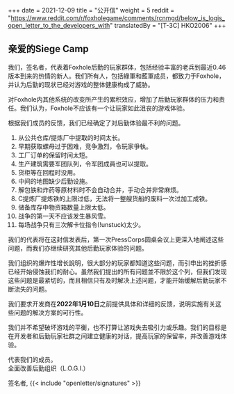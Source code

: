 +++
date = 2021-12-09
title = "公开信"
weight = 5
reddit = "https://www.reddit.com/r/foxholegame/comments/rcnmgd/below_is_logis_open_letter_to_the_developers_with"
translatedBy = "[T-3C] HKO2006"
+++
## 亲爱的Siege Camp

我们，签名者，代表着Foxhole后勤的玩家群体，包括经验丰富的老兵到最近0.46版本到来的热情的新人。我们所有人，包括綠軍和藍軍成员，都致力于Foxhole，并认为后勤的现状已经对游戏的整体健康构成了威胁。

对Foxhole内其他系统的改变所产生的累积效应，增加了后勤玩家群体的压力和责任。我们认为，Foxhole不应该有一个让玩家如此沮丧的游戏体验。

根据我们成员的反馈，我们已经确定了对后勤体验最不利的问题。

1. 从公共仓库/提炼厂中提取的时间太长。
2. 早期获取螺母过于困难，竞争激烈，令玩家爭執。
3. 工厂订单的保留时间太短。
4. 生产建筑需要军团队列，令军团成員也可以提取。
5. 货柜等在回程时没用。
6. 中间的地图缺少后勤设施。
7. 解包铁和炸药等原材料时不会自动合并，手动合并非常麻烦。
8. C提炼厂提炼铁的上限过低，无法将一整艘货船的废料一次过加工成铁。
9. 储备库存中物资箱数量上限太低。
10. 战争的第一天不应该发生暴风雪。
11. 每场战争只有三次解卡位指令(!unstuck)太少。

我们的代表将在这封信发表后，第一次PressCorps圆桌会议上更深入地阐述这些问题，而我们亦继续研究其他后勤玩家体验的问题。

我们组织的爆炸性增长說明，很大部分的玩家都知道这些问题，而引申出的挫折感已经开始侵蚀我们的耐心。虽然我们提出的所有问题並不限於这个列，但我们发现这些问题是最紧切的，而且相信只有及时解决上述问题，才能开始缓解后勤玩家不断流失的问题。

我们要求开发商在**2022年1月10日**之前提供具体和详细的反馈，说明实施有关这些问题的解决方案的可行性。

我们并不希望破坏游戏的平衡，也不打算让游戏失去吸引力或乐趣。我们的目标是在开发者和后勤玩家社群之间建立健康的对话，提高玩家的保留率，并改善游戏体验。

代表我们的成员。<br>全面改善后勤组织（L.O.G.I.）

签名者, {{< include "openletter/signatures" >}}